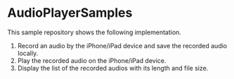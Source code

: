 # AudioPlayerSamples

This sample repository shows the following implementation.

1. Record an audio by the iPhone/iPad device and save the recorded audio locally.
1. Play the recorded audio on the iPhone/iPad device.
1. Display the list of the recorded audios with its length and file size.
